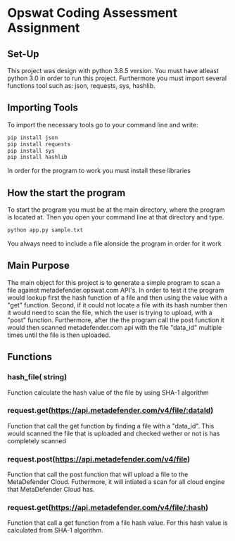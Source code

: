 # Opswat Coding Assessment Assignment

## Set-Up

This project was design with python 3.8.5 version. You must have atleast python 3.0 in order to run this project. Furthermore you must import several functions tool such as: json, requests, sys, hashlib.

## Importing Tools

To import the necessary tools go to your command line and write:

```bash
pip install json
pip install requests
pip install sys
pip install hashlib
```

In order for the program to work you must install these libraries

## How the start the program

To start the program you must be at the main directory, where the program is located at. Then you open your command line at that directory and type.

```bash
python app.py sample.txt
```
You always need to include a file alonside the program in order for it work 

## Main Purpose

The main object for this project is to generate a simple program to scan a file against metadefender.opswat.com API's. In order to test it the program would lookup first the hash function of a file and then using the value with a "get" function. Second, if it could not locate a file with its hash number then it would need to scan the file, which the user is trying to upload, with a "post" function. Furthermore, after the the program call the post function it would then scanned metadefender.com api with the file "data_id" multiple times until the file is then uploaded.


## Functions

### hash_file( string<filename>)

Function calculate the hash value of the file by using SHA-1 algorithm

### request.get(https://api.metadefender.com/v4/file/:dataId)

Function that call the get function by finding a file with a "data_id". This would scanned the file that is uploaded and checked wether or not is has completely scanned 

### request.post(https://api.metadefender.com/v4/file)

Function that call the post function that will upload a file to the MetaDefender Cloud. Futhermore, it will intiated a scan for all cloud engine that MetaDefender Cloud has.

### request.get(https://api.metadefender.com/v4/file/:hash)

Function that call a get function from a file hash value. For this hash value is calculated from SHA-1 algorithm.
